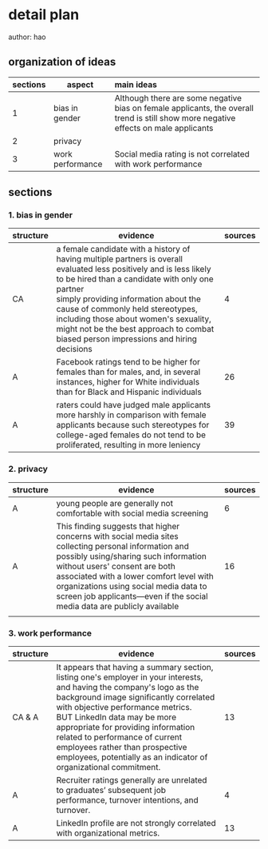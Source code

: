 # detail plan

author: hao

## organization of ideas

| sections | aspect           | main ideas                                                   |
| -------- | ---------------- | :----------------------------------------------------------- |
| 1        | bias in gender   | Although there are some negative bias on female applicants, the overall trend is still show more negative effects on male applicants |
| 2        | privacy          |                                                              |
| 3        | work performance | Social media rating is not correlated with work performance  |





## sections

### 1. bias in gender

| structure | evidence                                                     | sources |
| :-------- | ------------------------------------------------------------ | ------- |
| CA        | a female candidate with a history of having multiple partners is overall evaluated less positively and is less likely to be hired than a candidate with only one partner<br/>simply providing information about the cause of commonly held stereotypes, including those about women's sexuality, might not be the best approach to combat biased person impressions and hiring decisions | 4       |
| A         | Facebook ratings tend to be higher for females than for males, and, in several instances, higher for White individuals than for Black and Hispanic individuals | 26      |
| A         | raters could have judged male applicants more harshly in comparison with female applicants because such stereotypes for college-aged females do not tend to be proliferated, resulting in more leniency | 39      |



### 2. privacy

| structure | evidence                                                     | sources |
| --------- | ------------------------------------------------------------ | ------- |
| A         | young people are generally not comfortable with social media screening | 6       |
| A         | This finding suggests that higher concerns with social media sites collecting personal information and possibly using/sharing such information without users' consent are both associated with a lower comfort level with organizations using social media data to screen job applicants—even if the social media data are publicly available | 16      |
|           |                                                              |         |



### 3. work performance

| structure | evidence                                                     | sources |
| --------- | ------------------------------------------------------------ | ------- |
| CA & A    | It appears that having a summary section, listing one's employer in your interests, and having the company's logo as the background image significantly correlated with objective performance metrics. <br/>BUT LinkedIn data may be more appropriate for providing information related to performance of current employees rather than prospective employees, potentially as an indicator of organizational commitment. | 13      |
| A         | Recruiter ratings generally are unrelated to graduates’ subsequent job performance, turnover intentions, and turnover. | 4       |
| A         | LinkedIn profile are not strongly correlated with organizational metrics. | 13      |
